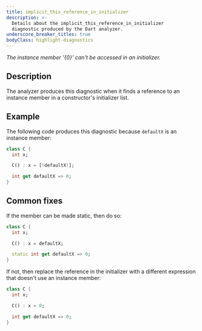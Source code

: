 ```yaml
---
title: implicit_this_reference_in_initializer
description: >-
  Details about the implicit_this_reference_in_initializer
  diagnostic produced by the Dart analyzer.
underscore_breaker_titles: true
bodyClass: highlight-diagnostics
---
```


_The instance member '{0}' can't be accessed in an initializer._

## Description

The analyzer produces this diagnostic when it finds a reference to an
instance member in a constructor's initializer list.

## Example

The following code produces this diagnostic because `defaultX` is an
instance member:

```dart
class C {
  int x;

  C() : x = [!defaultX!];

  int get defaultX => 0;
}
```

## Common fixes

If the member can be made static, then do so:

```dart
class C {
  int x;

  C() : x = defaultX;

  static int get defaultX => 0;
}
```

If not, then replace the reference in the initializer with a different
expression that doesn't use an instance member:

```dart
class C {
  int x;

  C() : x = 0;

  int get defaultX => 0;
}
```

